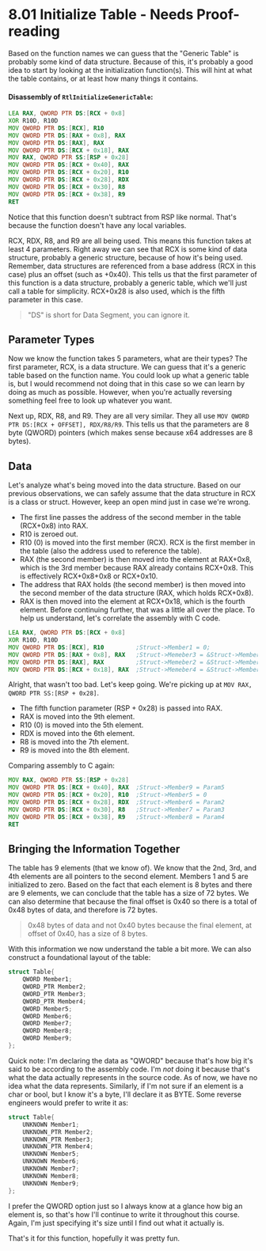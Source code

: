 # 8.01 Initialize Table - **Needs Proof-reading**
Based on the function names we can guess that the "Generic Table" is probably some kind of data structure. Because of this, it's probably a good idea to start by looking at the initialization function(s). This will hint at what the table contains, or at least how many things it contains.

#### Disassembly of `RtlInitializeGenericTable`:
```asm
LEA RAX, QWORD PTR DS:[RCX + 0x8]
XOR R10D, R10D
MOV QWORD PTR DS:[RCX], R10
MOV QWORD PTR DS:[RAX + 0x8], RAX
MOV QWORD PTR DS:[RAX], RAX
MOV QWORD PTR DS:[RCX + 0x18], RAX
MOV RAX, QWORD PTR SS:[RSP + 0x28]
MOV QWORD PTR DS:[RCX + 0x40], RAX
MOV QWORD PTR DS:[RCX + 0x20], R10
MOV QWORD PTR DS:[RCX + 0x28], RDX
MOV QWORD PTR DS:[RCX + 0x30], R8
MOV QWORD PTR DS:[RCX + 0x38], R9
RET 
```

Notice that this function doesn't subtract from RSP like normal. That's because the function doesn't have any local variables.

RCX, RDX, R8, and R9 are all being used. This means this function takes at least 4 parameters.
Right away we can see that RCX is some kind of data structure, probably a generic structure, because of how it's being used. Remember, data structures are referenced from a base address (RCX in this case) plus an offset (such as +0x40). This tells us that the first parameter of this function is a data structure, probably a generic table, which we'll just call a table for simplicity. RCX+0x28 is also used, which is the fifth parameter in this case.

>"DS" is short for Data Segment, you can ignore it.

## Parameter Types
Now we know the function takes 5 parameters, what are their types? The first parameter, RCX, is a data structure. We can guess that it's a generic table based on the function name. You could look up what a generic table is, but I would recommend not doing that in this case so we can learn by doing as much as possible. However, when you're actually reversing something feel free to look up whatever you want. 

Next up, RDX, R8, and R9. They are all very similar. They all use `MOV QWORD PTR DS:[RCX + OFFSET], RDX/R8/R9`. This tells us that the parameters are 8 byte (QWORD) pointers (which makes sense because x64 addresses are 8 bytes). 

## Data
Let's analyze what's being moved into the data structure. Based on our previous observations, we can safely assume that the data structure in RCX is a class or struct. However, keep an open mind just in case we're wrong.
* The first line passes the address of the second member in the table (RCX+0x8) into RAX.
* R10 is zeroed out.
* R10 (0) is moved into the first member (RCX). RCX is the first member in the table (also the address used to reference the table).
* RAX (the second member) is then moved into the element at RAX+0x8, which is the 3rd member because RAX already contains RCX+0x8. This is effectively RCX+0x8+0x8 or RCX+0x10. 
* The address that RAX holds (the second member) is then moved into the second member of the data structure (RAX, which holds RCX+0x8).
* RAX is then moved into the element at RCX+0x18, which is the fourth element.
Before continuing further, that was a little all over the place. To help us understand, let's correlate the assembly with C code.

```asm
LEA RAX, QWORD PTR DS:[RCX + 0x8]
XOR R10D, R10D
MOV QWORD PTR DS:[RCX], R10         ;Struct->Member1 = 0;
MOV QWORD PTR DS:[RAX + 0x8], RAX   ;Struct->Memeber3 = &Struct->Member2;
MOV QWORD PTR DS:[RAX], RAX         ;Struct->Memeber2 = &Struct->Member2;
MOV QWORD PTR DS:[RCX + 0x18], RAX  ;Struct->Memeber4 = &Struct->Member2;
```

Alright, that wasn't too bad. Let's keep going. We're picking up at `MOV RAX, QWORD PTR SS:[RSP + 0x28]`.
* The fifth function parameter (RSP + 0x28) is passed into RAX.
* RAX is moved into the 9th element.
* R10 (0) is moved into the 5th element.
* RDX is moved into the 6th element.
* R8 is moved into the 7th element.
* R9 is moved into the 8th element.

Comparing assembly to C again:
```asm
MOV RAX, QWORD PTR SS:[RSP + 0x28]
MOV QWORD PTR DS:[RCX + 0x40], RAX  ;Struct->Member9 = Param5
MOV QWORD PTR DS:[RCX + 0x20], R10  ;Struct->Member5 = 0
MOV QWORD PTR DS:[RCX + 0x28], RDX  ;Struct->Member6 = Param2
MOV QWORD PTR DS:[RCX + 0x30], R8   ;Struct->Member7 = Param3
MOV QWORD PTR DS:[RCX + 0x38], R9   ;Struct->Member8 = Param4
RET 
```

## Bringing the Information Together
The table has 9 elements (that we know of). We know that the 2nd, 3rd, and 4th elements are all pointers to the second element. Members 1 and 5 are initialized to zero. Based on the fact that each element is 8 bytes and there are 9 elements, we can conclude that the table has a size of 72 bytes. We can also determine that because the final offset is 0x40 so there is a total of 0x48 bytes of data, and therefore is 72 bytes.

>0x48 bytes of data and not 0x40 bytes because the final element, at offset of 0x40, has a size of 8 bytes.

With this information we now understand the table a bit more. We can also construct a foundational layout of the table:

```c
struct Table{
    QWORD Member1;
    QWORD_PTR Member2;
    QWORD_PTR Member3;
    QWORD_PTR Member4;
    QWORD Member5;
    QWORD Member6;
    QWORD Member7;
    QWORD Member8;
    QWORD Member9;    
};
```

Quick note: I'm declaring the data as "QWORD" because that's how big it's said to be according to the assembly code. I'm *not* doing it because that's what the data actually represents in the source code. As of now, we have no idea what the data represents. Similarly, if I'm not sure if an element is a char or bool, but I know it's a byte, I'll declare it as BYTE. Some reverse engineers would prefer to write it as:

```c
struct Table{
    UNKNOWN Member1;
    UNKNOWN_PTR Member2;
    UNKNOWN_PTR Member3;
    UNKNOWN_PTR Member4;
    UNKNOWN Member5;
    UNKNOWN Member6;
    UNKNOWN Member7;
    UNKNOWN Member8;
    UNKNOWN Member9;    
};
```

I prefer the QWORD option just so I always know at a glance how big an element is, so that's how I'll continue to write it throughout this course. Again, I'm just specifying it's size until I find out what it actually is.

That's it for this function, hopefully it was pretty fun.